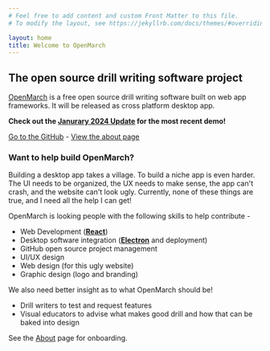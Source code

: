 ```yaml
---
# Feel free to add content and custom Front Matter to this file.
# To modify the layout, see https://jekyllrb.com/docs/themes/#overriding-theme-defaults

layout: home
title: Welcome to OpenMarch
---
```


## The open source drill writing software project

[OpenMarch](https://github.com/AlexDumo/OpenMarch) is a free open source drill writing software built on web app frameworks.
It will be released as cross platform desktop app.

**Check out the [Janurary 2024 Update](/jekyll/update/2024/02/01/updates.html) for the most recent demo!**

[Go to the GitHub](https://github.com/AlexDumo/OpenMarch) - [View the about page](about.markdown)

### Want to help build OpenMarch?

Building a desktop app takes a village. To build a niche app is even harder. The UI needs to be organized, the UX needs
to make sense, the app can't crash, and the website can't look ugly. Currently, none of these things are true, and I
need all the help I can get!

OpenMarch is looking people with the following skills to help contribute -
- Web Development ([**React**](https://react.dev/))
- Desktop software integration ([**Electron**](https://www.electronjs.org/) and deployment)
- GitHub open source project management
- UI/UX design
- Web design (for this ugly website)
- Graphic design (logo and branding)

We also need better insight as to what OpenMarch should be!
- Drill writers to test and request features
- Visual educators to advise what makes good drill and how that can be baked into design

See the [About](about.markdown) page for onboarding.
